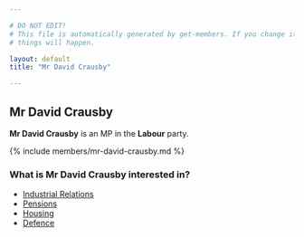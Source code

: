 ```yaml
---

# DO NOT EDIT!
# This file is automatically generated by get-members. If you change it, bad
# things will happen.

layout: default
title: "Mr David Crausby"

---
```


## Mr David Crausby

**Mr David Crausby** is an MP in the **Labour** party.

{% include members/mr-david-crausby.md %}

### What is Mr David Crausby interested in?


* [Industrial Relations](/interests/industrial-relations.html)
* [Pensions](/interests/pensions.html)
* [Housing](/interests/housing.html)
* [Defence](/interests/defence.html)
